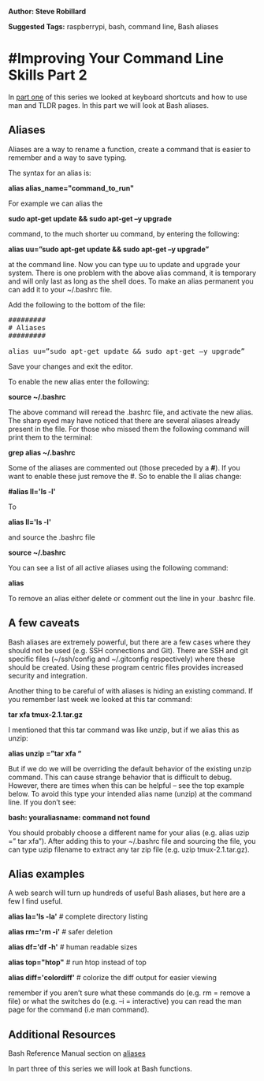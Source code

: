 **Author: Steve Robillard**

**Suggested Tags:** raspberrypi, bash, command line, Bash aliases

#  #Improving Your Command Line Skills Part 2 #

In [part one](https://raspberrypise.tumblr.com/post/141758901139/improving-your-command-line-skills-part-1) of this series we looked at keyboard shortcuts and how to use man and TLDR pages. In this part we will look at Bash aliases.

## Aliases ##
Aliases are a way to rename a function, create a command that is easier to remember and a way to save typing.
 
The syntax for an alias is:

**alias alias_name="command_to_run"**

For example we can alias the 

**sudo apt-get update && sudo apt-get –y upgrade**

command, to the much shorter uu command, by entering the following:

**alias uu=”sudo apt-get update && sudo apt-get –y upgrade”**
 
at the command line. Now you can type uu to update and upgrade your system. There is one problem with the above alias command, it is temporary and will only last as long as the shell does. To make an alias permanent you can add it to your ~/.bashrc file.
 
Add the following to the bottom of the file:


<pre>
#########
# Aliases
#########

alias uu=”sudo apt-get update && sudo apt-get –y upgrade”
</pre>



Save your changes and exit the editor. 

To enable the new alias enter the following:

**source ~/.bashrc**

The above command  will reread the .bashrc file, and activate the new alias. The sharp eyed may have noticed that there are several aliases already present in the file. For those who missed them the following command will print them to the terminal:

**grep alias ~/.bashrc**

Some of the aliases are commented out (those preceded by a **#**). If you want to enable these just remove the #. So to enable the ll alias change:

**#alias ll='ls -l'**

To
 
**alias ll='ls -l'** 

and source the .bashrc file

**source ~/.bashrc**

You can see a list of all active aliases using the following command:

**alias**

To remove an alias either delete or comment out the line in your .bashrc file. 

## A few caveats ##

Bash aliases are extremely powerful, but there are a few cases where they should not be used (e.g. SSH connections and Git). There are SSH and git specific files (~/ssh/config and ~/.gitconfig respectively) where these should be created.  Using these program centric files provides increased security and integration. 

Another thing to be careful of with aliases is hiding an existing command. If you remember last week we looked at this tar command:

**tar xfa tmux-2.1.tar.gz**

I mentioned that this tar command was like unzip, but if we alias this as unzip:

**alias unzip =”tar xfa “**

But if we do we will be overriding the default behavior of the existing unzip command. This can cause strange behavior that is difficult to debug. However, there are times when this can be helpful – see the top example below. To avoid this type your intended alias name (unzip) at the command line. If you don’t see: 

**bash: youraliasname: command not found**

You should probably choose a different name for your alias (e.g. alias uzip =” tar xfa”). After adding this to your ~/.bashrc file and sourcing the file, you can type uzip filename to extract any tar zip file (e.g. uzip tmux-2.1.tar.gz).

## Alias examples ##

A web search will turn up hundreds of useful Bash aliases, but here are a few I find useful.
  
**alias la='ls -la'**   	# complete directory listing
 
**alias rm='rm -i'**    	# safer deletion

**alias df='df -h'**    	# human readable sizes

**alias top="htop"**   		# run htop instead of top

**alias diff='colordiff'** 	# colorize the diff output for easier viewing

remember if you aren’t sure what these commands do (e.g. rm = remove a file) or what the switches do (e.g. –i = interactive) you can read the man page for the command (i.e  man command).

## Additional Resources ##

Bash Reference Manual section on [aliases](http://www.fnal.gov/docs/products/bash/bashref.html#SEC61) 

In part three of this series we will look at Bash functions.


